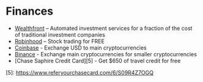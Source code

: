 # Finances

* [Wealthfront](https://wlth.fr/2ldi4qz) – Automated investment services for a fraction of the cost of traditional investment companies
* [Robinhood](http://share.robinhood.com/leonarv3) – Stock trading for FREE
* [Coinbase](https://www.coinbase.com/join/59e6b75184d42401ab858c9f) - Exchange USD to main cryptocurrencies
* [Binance](https://www.binance.com/?ref=12791387) - Exchange main cryptocurrencies for smaller cryptocurrencies
* \[Chase Saphire Credit Card\]\[5\] - Get $650 of travel credit for free

\[5\]: [https://www.referyourchasecard.com/6/S09R4Z7OGQ  
](https://www.referyourchasecard.com/6/S09R4Z7OGQ
)

